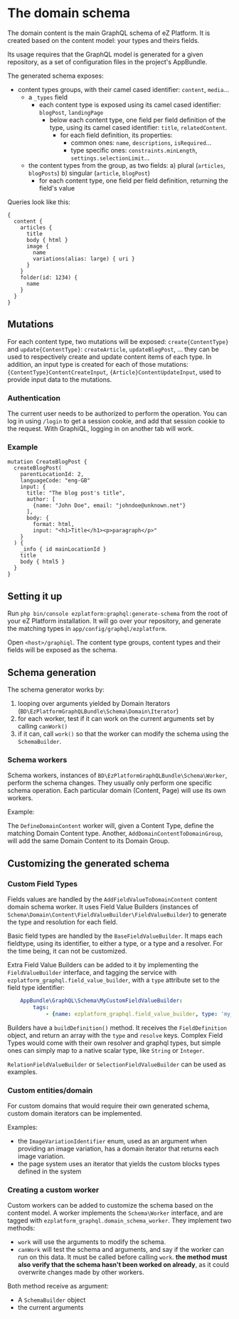 # The domain schema

The domain content is the main GraphQL schema of eZ Platform. It is created based on the content model: 
your types and theirs fields.

Its usage requires that the GraphQL model is generated for a given repository,
as a set of configuration files in the project's AppBundle.

The generated schema exposes:
- content types groups, with their camel cased identifier: `content`, `media`...
    - a `_types` field
        - each content type is exposed using its camel cased identifier: `blogPost`, `landingPage`
            - below each content type, one field per field definition of the type, using its
              camel cased identifier: `title`, `relatedContent`.
                - for each field definition, its properties:
                    - common ones: `name`, `descriptions`, `isRequired`...
                    - type specific ones: `constraints.minLength`, `settings.selectionLimit`...
    - the content types from the group, as two fields:
        a) plural (`articles`, `blogPosts`)
        b) singular (`article`, `blogPost`)
        - for each content type, one field per field definition, returning the field's value

Queries look like this:

```
{
  content {
    articles {
      title
      body { html }
      image {
        name
        variations(alias: large) { uri }
      }
    }
    folder(id: 1234) {
      name
    }
  }
}
```

## Mutations
For each content type, two mutations will be exposed: `create{ContentType}` and `update{ContentType}`:
`createArticle`, `updateBlogPost`, ... they can be used to respectively create and update content items
of each type. In addition, an input type is created for each of those mutations: `{ContentType}ContentCreateInput`,
`{Article}ContentUpdateInput`, used to provide input data to the mutations.

### Authentication
The current user needs to be authorized to perform the operation. You can log in using `/login` to get a session cookie,
and add that session cookie to the request. With GraphiQL, logging in on another tab will work.

### Example

```
mutation CreateBlogPost {
  createBlogPost(
    parentLocationId: 2,
    languageCode: "eng-GB"
    input: {
      title: "The blog post's title",
      author: [
        {name: "John Doe", email: "johndoe@unknown.net"}
      ],
      body: {
        format: html,
        input: "<h1>Title</h1><p>paragraph</p>"
    }
  ) {
    _info { id mainLocationId }
    title
    body { html5 }
  }
}
```


## Setting it up

Run `php bin/console ezplatform:graphql:generate-schema` from the root of your
eZ Platform installation. It will go over your repository, and generate the matching
types in `app/config/graphql/ezplatform`.

Open `<host>/graphiql`. The content type groups, content types and their fields
will be exposed as the schema.

## Schema generation

The schema generator works by:
1. looping over arguments yielded by Domain Iterators (`BD\EzPlatformGraphQLBundle\Schema\Domain\Iterator`)
2. for each worker, test if it can work on the current arguments set by calling `canWork()`
3. if it can, call `work()` so that the worker can modify the schema using the `SchemaBuilder`.

### Schema workers

Schema workers, instances of `BD\EzPlatformGraphQLBundle\Schema\Worker`, perform the schema changes. They usually only perform one specific schema operation. Each particular domain (Content, Page) will use its own workers.

Example:

The `DefineDomainContent` worker will, given a Content Type, define the matching Domain Content type.
Another, `AddDomainContentToDomainGroup`, will add the same Domain Content to its Domain Group.

## Customizing the generated schema

### Custom Field Types

Fields values are handled by the `AddFieldValueToDomainContent` content domain schema worker. It uses Field Value Builders (instances of `Schema\Domain\Content\FieldValueBuilder\FieldValueBuilder`) to generate the type and resolution for each field.

Basic field types are handled by the `BaseFieldValueBuilder`. It maps each fieldtype, using its identifier, to either a type, or a type and a resolver. For the time being, it can not be customized.

Extra Field Value Builders can be added to it by implementing the `FieldValueBuilder` interface, and tagging the service with `ezplatform_graphql.field_value_builder`, with a `type` attribute set to the field type identifier:

```yaml
    AppBundle\GraphQL\Schema\MyCustomFieldValueBuilder:
        tags:
            - {name: ezplatform_graphql.field_value_builder, type: 'my_custom_field'}
```

Builders have a `buildDefinition()` method. It receives the `FieldDefinition` object, and return an array with the `type` and `resolve` keys. Complex Field Types would come with their own resolver and graphql types, but simple ones can simply map to a native scalar type, like `String` or `Integer`.

`RelationFieldValueBuilder` or `SelectionFieldValueBuilder` can be used as examples.

### Custom entities/domain
For custom domains that would require their own generated schema, custom domain iterators can be implemented. 

Examples:

- the `ImageVariationIdentifier` enum, used as an argument when providing an image variation, has a domain iterator that returns each image variation.
- the page system uses an iterator that yields the custom blocks types defined in the system

### Creating a custom worker

Custom workers can be added to customize the schema based on the content model. A worker implements the `Schema\Worker` interface, and are tagged with `ezplatform_graphql.domain_schema_worker`. They implement two methods:

- `work` will use the arguments to modify the schema.
- `canWork` will test the schema and arguments, and say if the worker can run on this data.
  It must be called before calling `work`.
  **the method must also verify that the schema hasn't been worked on already**, as it could overwrite changes made by other workers.

Both method receive as argument:

- A `SchemaBuilder` object
- the current arguments

